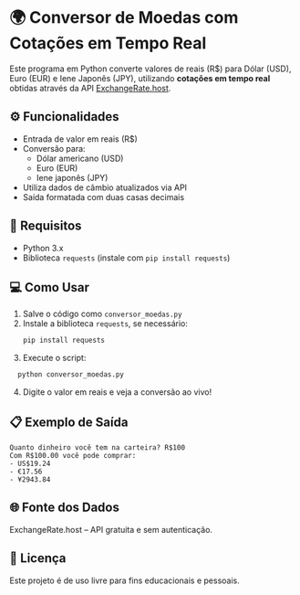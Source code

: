 # 🌍 Conversor de Moedas com Cotações em Tempo Real

Este programa em Python converte valores de reais (R$) para Dólar (USD), Euro (EUR) e Iene Japonês (JPY), utilizando **cotações em tempo real** obtidas através da API [ExchangeRate.host](https://exchangerate.host).

## ⚙️ Funcionalidades

- Entrada de valor em reais (R$)
- Conversão para:
  - Dólar americano (USD)
  - Euro (EUR)
  - Iene japonês (JPY)
- Utiliza dados de câmbio atualizados via API
- Saída formatada com duas casas decimais

## 🔌 Requisitos

- Python 3.x
- Biblioteca `requests` (instale com `pip install requests`)

## 💻 Como Usar

1. Salve o código como `conversor_moedas.py`
2. Instale a biblioteca `requests`, se necessário:
   ```bash
   pip install requests
   ```
3. Execute o script:

```bash
  python conversor_moedas.py
```

4. Digite o valor em reais e veja a conversão ao vivo!

## 📋 Exemplo de Saída

```
Quanto dinheiro você tem na carteira? R$100
Com R$100.00 você pode comprar:
- US$19.24
- €17.56
- ¥2943.84
```

## 🌐 Fonte dos Dados

ExchangeRate.host – API gratuita e sem autenticação.

## 📄 Licença

Este projeto é de uso livre para fins educacionais e pessoais.
